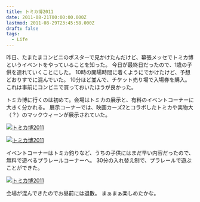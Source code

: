 ```yaml
---
title: トミカ博2011
date: 2011-08-21T00:00:00.000Z
lastmod: 2011-08-29T23:45:58.000Z
draft: false
tags:
  - Life
---
```


昨日、たまたまコンビニのポスターで見かけたんだけど、幕張メッセでトミカ博というイベントをやっていることを知った。 今日が最終日だったので、1歳の子供を連れていくことにした。 10時の開場時間に着くようにでかけたけど、予想どおりすでに混んでいた。 10分ほど並んで、チケット売り場で入場券を購入。これは事前にコンビニで買っておいたほうが良かった。

トミカ博に行くのは初めて。会場はトミカの展示と、有料のイベントコーナーに大きく分かれる。 展示コーナーでは、映画カーズ2とコラボしたトミカや実物大（？）のマックウィーンが展示されていた。

[![トミカ博2011](https://farm7.staticflickr.com/6190/6087617271_425e30870d.jpg "トミカ博2011")](http://www.flickr.com/photos/machu/6087617271/)

[![トミカ博2011](https://farm7.staticflickr.com/6192/6087617167_3430b6e700.jpg "トミカ博2011")](http://www.flickr.com/photos/machu/6087617167/)

イベントコーナーはトミカ釣りなど、うちの子供にはまだ早い内容だったので、無料で遊べるプラレールコーナーへ。 30分の入れ替え制で、プラレールで遊ぶことができた。

[![トミカ博2011](https://farm7.staticflickr.com/6072/6087617203_6969c6da8d.jpg "トミカ博2011")](http://www.flickr.com/photos/machu/6087617203/)

会場が混んできたのでお昼前には退散。 まぁまぁ楽しめたかな。
